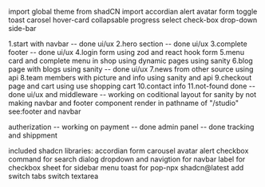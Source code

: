 import global theme from shadCN
import accordian alert avatar form toggle toast carosel hover-card collapsable progress select check-box drop-down side-bar

1.start with navbar -- done ui/ux
2.hero section -- done ui/ux
3.complete footer -- done ui/ux
4.login form using zod and react hook form
5.menu card and complete menu in shop using dynamic pages using sanity
6.blog page with blogs using sanity -- done ui/ux
7.news from other source using api
8.team members with picture and info using sanity and api
9.checkout page and cart using use shopping cart
10.contact info
11.not-found done -- done ui/ux
and middleware -- working on
coditional layout for sanity by not making navbar and footer component render in pathname of "/studio" see:footer and navbar

autherization -- working on
payment -- done
admin panel -- done
tracking and shippment

included shadcn libraries:
accordian
form
carousel
avatar
alert
checkbox
command for search
dialog
dropdown and navigtion for navbar
label for checkbox
sheet for sidebar menu
toast for pop-npx shadcn@latest add switch
tabs
switch
textarea
